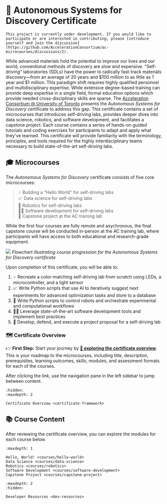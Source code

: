 # 📜 Autonomous Systems for Discovery Certificate

```{warning}
This project is currently under development. If you would like to participate or are interested in contributing, please [introduce yourself and join the discussion](https://github.com/AccelerationConsortium/ac-microcourses/discussions/2).
```

While advanced materials hold the potential to improve our lives and our world, conventional methods of discovery are slow and expensive. "Self-driving" laboratories (SDLs) have the power to radically fast-track materials discovery—from an average of 20 years and \$100 million to as little as 1 year and \$1 million. This paradigm shift requires highly qualified personnel and multidisciplinary expertise. While extensive degree-based training can provide deep expertise in a single field, formal education options which provide needed cross-disciplinary skills are sparse. The [Acceleration Consortium @ University of Toronto](https://acceleration.utoronto.ca/) presents the *Autonomous Systems for Discovery* certificate to address this gap. This certificate contains a set of microcourses that introduces self-driving labs, provides deeper dives into data science, robotics, and software development, and facilitates a capstone project. Each course contains a series of hands-on guided tutorials and coding exercises for participants to adapt and apply what they've learned. This certificate will provide familiarity with the terminology, principles, and tools required for the highly interdisciplinary teams necessary to build state-of-the-art self-driving labs.

<!-- ```{note}
While the certificate option requires formal registration and tuition dues, the course content is made freely available.
``` -->

<!-- Alan's YouTube video, either here or as part of the Hello, World! course -->
<!-- description of the microcredentials, and the difference between the microcourse content and the microcredentials certificate -->

## 🎓 Microcourses

The *Autonomous Systems for Discovery* certificate consists of five core microcourses:

> 💡 Building a "Hello World" for self-driving labs<br>
> 📈 Data science for self-driving labs<br>
> 🦾 Robotics for self-driving labs<br>
> 🧑‍💻 Software development for self-driving labs<br>
> 🏢 Capstone project at the AC training lab


<!-- which participants will propose, develop, and defend a self-driving lab project. This will take place at the Acceleration Consortium's in-person training facility equipped with education- and research-grade equipment including liquid handlers, solid dispensers, Cartesian-axis systems, mobile robotic arms, a vertical lift module, and synthesis and characterization modules. -->

While the first four courses are fully remote and asychronous, the final capstone course will be conducted in-person at the AC training lab, where participants will have access to both educational and research-grade equipment.

<!-- link to the AC training lab page -->

![](course-flowchart.png)
*Flowchart illustrating course progression for the Autonomous Systems for Discovery certificate*

Upon completion of this certificate, you will be able to:

1. 💡 Recreate a color-matching self-driving lab from scratch using LEDs, a microcontroller, and a light sensor
1. 📈 Write Python scripts that use AI to iteratively suggest next experiments for advanced optimization tasks and store to a database
1. 🦾 Write Python scripts to control robots and orchestrate experimental and computational workflows
1. 🧑‍💻 Leverage state-of-the-art software development tools and implement best practices
1. 🏢 Develop, defend, and execute a project proposal for a self-driving lab

### 🗺️ Certificate Overview  <!-- alternative: 🔍 -->

👉 **First Step:** Start your journey by [**🔗 exploring the certificate overview**](certificate-framework.md). This is your roadmap to the microcourses, including title, description, prerequisites, learning outcomes, skills, modules, and assessment formats for each of the courses.

After clicking the link, use the navigation pane in the left sidebar to jump between content.

```{toctree}
:hidden:
:maxdepth: 2

Certificate Overview <certificate-framework>
```

## 📚 Course Content

After reviewing the certificate overview, you can explore the modules for each course below.

```{toctree}
:maxdepth: 1

Hello, World! <courses/hello-world>
Data Science <courses/data-science>
Robotics <courses/robotics>
Software Development <courses/software-development>
Capstone Project <courses/capstone-project>
```

```{toctree}
:maxdepth: 2
:hidden:

Developer Resources <dev-resources>
```

[Sphinx]: http://www.sphinx-doc.org/
[Markdown]: https://daringfireball.net/projects/markdown/
[reStructuredText]: http://www.sphinx-doc.org/en/master/usage/restructuredtext/basics.html
[MyST]: https://myst-parser.readthedocs.io/en/latest/


<!-- 1️⃣ 💡 Building a "Hello World" for self-driving labs<br>
2️⃣ 📈 Data science for self-driving labs<br>
3️⃣ 🦾 Robotics for self-driving labs<br>
4️⃣ 🧑‍💻 Software development for self-driving labs<br>
5️⃣ 🏢 Capstone project at the AC training lab -->



<!-- ```{toctree}
:maxdepth: 2

Contributions & Help <contributing>
License <license>
Authors <authors>
Changelog <changelog>
Module Reference <api/modules>
``` -->

<!-- * {ref}`genindex`
* {ref}`modindex`
* {ref}`search` -->


<!-- Perhaps use nested <details> to keep the content all within the index page -->

<!-- ## Additional Resources -->

<!-- 1. Use a database backend to programatically upload and retrieve materials data -->

<!-- Explore the course-level modules, topics, learning outcomes, and other info with the links below. After clicking one of the links, use the navigation pane in the left sidebar to jump between sections. -->


<!-- <img src="course-flowchart.png" width=400><br> -->

<!-- ## 🎯 Learning Outcomes -->


<!-- In the first course, participants will design and build a "Hello World" for self-driving labs using physical hardware and Python programming. The next three courses provide deeper dives into data science, robotics, and software development topics. These courses  will enable participants to iteratively suggest the next best experiment to perform, use a database backend to programatically upload and retrieve materials data, and orchestrate experimental and computational workflows. Likewise, participants will use software development tools and best practices to maximize efficiency and minimize frustration. The fifth and final course is a capstone project conducted in-person at the AC training lab, where participants will have access to both educational and research-grade equipment. -->
